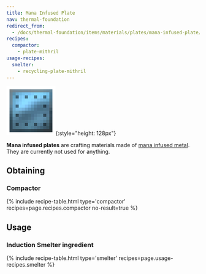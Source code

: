 ```yaml
---
title: Mana Infused Plate
nav: thermal-foundation
redirect_from:
  - /docs/thermal-foundation/items/materials/plates/mana-infused-plate/
recipes:
  compactor:
    - plate-mithril
usage-recipes:
  smelter:
    - recycling-plate-mithril
---
```


![Mana infused plate](/assets/images/thermal-foundation/plate-mithril.png){:style="height: 128px"}


**Mana infused plates** are crafting materials made of [mana infused
metal](/docs/mana-infused-ingot/). They are currently not used for anything.


Obtaining
---------

### Compactor
{% include recipe-table.html type='compactor' recipes=page.recipes.compactor no-result=true %}


Usage
-----

### Induction Smelter ingredient
{% include recipe-table.html type='smelter' recipes=page.usage-recipes.smelter %}

